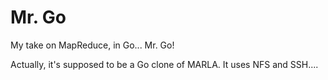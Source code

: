 Mr. Go
====

My take on MapReduce, in Go... Mr. Go!

Actually, it's supposed to be a Go clone of MARLA.
It uses NFS and SSH....